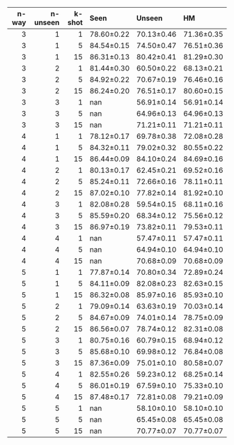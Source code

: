 |   n-way |   n-unseen |   k-shot | Seen       | Unseen     | HM         |
|--------:|-----------:|---------:|:-----------|:-----------|:-----------|
|       3 |          1 |        1 | 78.60±0.22 | 70.13±0.46 | 71.36±0.35 |
|       3 |          1 |        5 | 84.54±0.15 | 74.50±0.47 | 76.51±0.36 |
|       3 |          1 |       15 | 86.31±0.13 | 80.42±0.41 | 81.29±0.30 |
|       3 |          2 |        1 | 81.44±0.30 | 60.50±0.22 | 68.13±0.21 |
|       3 |          2 |        5 | 84.92±0.22 | 70.67±0.19 | 76.46±0.16 |
|       3 |          2 |       15 | 86.24±0.20 | 76.51±0.17 | 80.60±0.15 |
|       3 |          3 |        1 | nan        | 56.91±0.14 | 56.91±0.14 |
|       3 |          3 |        5 | nan        | 64.96±0.13 | 64.96±0.13 |
|       3 |          3 |       15 | nan        | 71.21±0.11 | 71.21±0.11 |
|       4 |          1 |        1 | 78.12±0.17 | 69.78±0.38 | 72.08±0.28 |
|       4 |          1 |        5 | 84.32±0.11 | 79.02±0.32 | 80.55±0.22 |
|       4 |          1 |       15 | 86.44±0.09 | 84.10±0.24 | 84.69±0.16 |
|       4 |          2 |        1 | 80.13±0.17 | 62.45±0.21 | 69.52±0.16 |
|       4 |          2 |        5 | 85.24±0.11 | 72.66±0.16 | 78.11±0.11 |
|       4 |          2 |       15 | 87.02±0.10 | 77.82±0.14 | 81.92±0.10 |
|       4 |          3 |        1 | 82.08±0.28 | 59.54±0.15 | 68.11±0.16 |
|       4 |          3 |        5 | 85.59±0.20 | 68.34±0.12 | 75.56±0.12 |
|       4 |          3 |       15 | 86.97±0.19 | 73.82±0.11 | 79.53±0.11 |
|       4 |          4 |        1 | nan        | 57.47±0.11 | 57.47±0.11 |
|       4 |          4 |        5 | nan        | 64.94±0.10 | 64.94±0.10 |
|       4 |          4 |       15 | nan        | 70.68±0.09 | 70.68±0.09 |
|       5 |          1 |        1 | 77.87±0.14 | 70.80±0.34 | 72.89±0.24 |
|       5 |          1 |        5 | 84.11±0.09 | 82.08±0.23 | 82.63±0.15 |
|       5 |          1 |       15 | 86.32±0.08 | 85.97±0.16 | 85.93±0.10 |
|       5 |          2 |        1 | 79.09±0.14 | 63.63±0.19 | 70.03±0.14 |
|       5 |          2 |        5 | 84.67±0.09 | 74.01±0.14 | 78.75±0.09 |
|       5 |          2 |       15 | 86.56±0.07 | 78.74±0.12 | 82.31±0.08 |
|       5 |          3 |        1 | 80.75±0.16 | 60.79±0.15 | 68.94±0.12 |
|       5 |          3 |        5 | 85.68±0.10 | 69.98±0.12 | 76.84±0.08 |
|       5 |          3 |       15 | 87.36±0.09 | 75.01±0.10 | 80.58±0.07 |
|       5 |          4 |        1 | 82.55±0.26 | 59.23±0.12 | 68.25±0.14 |
|       5 |          4 |        5 | 86.01±0.19 | 67.59±0.10 | 75.33±0.10 |
|       5 |          4 |       15 | 87.48±0.17 | 72.81±0.08 | 79.21±0.09 |
|       5 |          5 |        1 | nan        | 58.10±0.10 | 58.10±0.10 |
|       5 |          5 |        5 | nan        | 65.45±0.08 | 65.45±0.08 |
|       5 |          5 |       15 | nan        | 70.77±0.07 | 70.77±0.07 |

